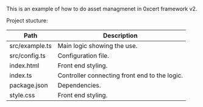 This is an example of how to do asset managmenet in 0xcert framework v2.

Project stucture:

| Path           | Description                                   |
| -------------- | --------------------------------------------- |
| src/example.ts | Main logic showing the use.                   |
| src/config.ts  | Configuration file.                           |
| index.html     | Front end styling.                            |
| index.ts       | Controller connecting front end to the logic. |
| package.json   | Dependencies.                                 |
| style.css      | Front end styling.                            |
